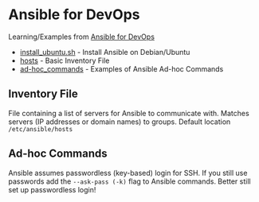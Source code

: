 # Ansible for DevOps
Learning/Examples from [Ansible for DevOps](https://www.ansiblefordevops.com/)

* [install_ubuntu.sh](./install_ubuntu.sh) - Install Ansible on Debian/Ubuntu
* [hosts](./hosts) - Basic Inventory File
* [ad-hoc_commands](./ad-hoc_commands.md) - Examples of Ansible Ad-hoc Commands

## Inventory File
File containing a list of servers for Ansible to communicate with. Matches servers (IP addresses or domain names) to groups. Default location `/etc/ansible/hosts`

## Ad-hoc Commands
Ansible assumes passwordless (key-based) login for SSH. If you still use passwords add the `--ask-pass (-k)` flag to Ansible commands. Better still set up passwordless login!
